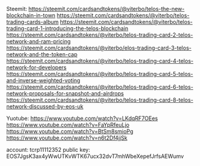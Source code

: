 Steemit:
https://steemit.com/cardsandtokens/@viterbo/telos-the-new-blockchain-in-town
https://steemit.com/cardsandtokens/@viterbo/telos-trading-cards-album
https://steemit.com/cardsandtokens/@viterbo/telos-trading-card-1-introducing-the-telos-blockchain
https://steemit.com/cardsandtokens/@viterbo/telos-trading-card-2-telos-network-and-ram-pricing
https://steemit.com/cardsandtokens/@viterbo/elos-trading-card-3-telos-network-and-the-token-cap
https://steemit.com/cardsandtokens/@viterbo/telos-trading-card-4-telos-network-for-developers
https://steemit.com/cardsandtokens/@viterbo/telos-trading-card-5-telos-and-inverse-weighted-voting
https://steemit.com/cardsandtokens/@viterbo/telos-trading-card-6-telos-network-proposals-for-snapshot-and-airdrops
https://steemit.com/cardsandtokens/@viterbo/telos-trading-card-8-telos-network-discussed-by-eos-uk


Yuotube:
https://www.youtube.com/watch?v=LKdqRF7OEes
https://www.youtube.com/watch?v=FaYpRfeuLjo
https://www.youtube.com/watch?v=BtSm8smioPg
https://www.youtube.com/watch?v=n6t2Df4jjSk

account:
tcrp11112352
public key:
EOS7JgsK3ax4yWwUTKvWTK67ucx32dvT7mhWbeXepefJrfsAEWumv
